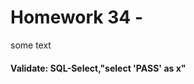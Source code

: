 



<style>
.pagebreak { page-break-before: always; }
.half { height: 200px; }
</style>








# Homework 34 - 

some text

#### Validate: SQL-Select,"select 'PASS' as x"
